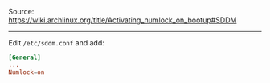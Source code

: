 Source: https://wiki.archlinux.org/title/Activating_numlock_on_bootup#SDDM

---

Edit `/etc/sddm.conf` and add:
```conf
[General]
...
Numlock=on
```